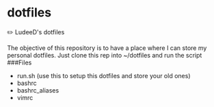 # dotfiles
:pencil2:  LudeeD's dotfiles

The objective of this repository is to have a place where I can store my personal dotfiles.
Just clone this rep into ~/dotfiles and run the script
###Files
* run.sh (use this to setup this dotfiles and store your old ones)
* bashrc
* bashrc_aliases
* vimrc

